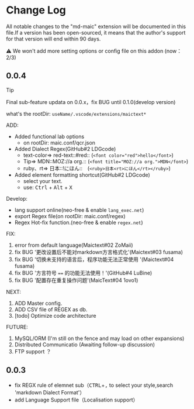 # Change Log

All notable changes to the "md-maic" extension will be documented in this file.If a version has been open-sourced, it means that the author's support for that version will end within 90 days.

:warning: We won't add more setting options or config file on 
this addon (now：2/3)

## 0.0.4
> [!TIP]
> Final sub-feature updata on 0.0.x，fix BUG until 0.1.0(develop version)
>
> what's the rootDir: `useName/.vscode/extensions/maictext*`

ADD:
- Added functional lab options
  - on rootDir: maic.conf/qcr.json
- Added Dialect Regex(GitHub#2 LDGcode)
  - text-color=> red-text::#red:: (`<font color="red">hello</font>`)
  - Tip=> MDN::MOZ://a org.:: (`<font title="MOZ://a org.">MDN</font>`)
  - ruby、rt=> 日本::!にほん::　(`<ruby>日本<rt>にほん</rt></ruby>`)
- Added element formatting shortcut(GitHub#2 LDGcode)
  - select your text.
  - use: <kbd>Ctrl</kbd> + <kbd>Alt</kbd> + <kbd>X</kbd>

Develop:
- lang support online(neo-free & enable `lang_exec.net`)
- export Regex file(on rootDir: maic.conf/regex)
- Regex Hot-fix function.(neo-free & enable `regex.net`)

FIX:
 1. error from default language(Maictext#02 ZoMaii)
 2. fix BUG '更改设置后不能对markdown方言格式化'(Maictext#03 fusama)
 3. fix BUG '切换未支持的语言后，程序功能无法正常使用 '(Maictext#04 fusama)
 4. fix BUG '方言符号 `==` 的功能无法使用！'(GitHub#4 LuBine)
 5. fix BUG '配置存在重复操作问题'(MaicText#04 1ovo1)

NEXT:
 1. ADD Master config.
 2. ADD CSV file of REGEX as db.
 3. [todo] Optimize code architecture

FUTURE:
 1. MySQL/ORM (I'm still on the fence and may load on other expansions)
 2. Distributed Communicatio (Awaiting follow-up discussion)
 3. FTP support ？

## 0.0.3

- fix REGX rule of elemnet sub（<kbd>CTRL</kbd>+<kbd>,</kbd> to select your style,search 'markdown Dialect Format'）
- add Language Support file（Localisation support）

